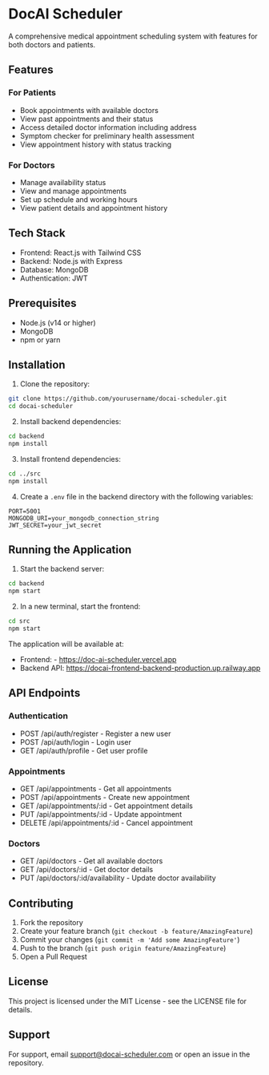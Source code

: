 # DocAI Scheduler

A comprehensive medical appointment scheduling system with features for both doctors and patients.

## Features

### For Patients
- Book appointments with available doctors
- View past appointments and their status
- Access detailed doctor information including address
- Symptom checker for preliminary health assessment
- View appointment history with status tracking

### For Doctors
- Manage availability status
- View and manage appointments
- Set up schedule and working hours
- View patient details and appointment history

## Tech Stack

- Frontend: React.js with Tailwind CSS
- Backend: Node.js with Express
- Database: MongoDB
- Authentication: JWT

## Prerequisites

- Node.js (v14 or higher)
- MongoDB
- npm or yarn

## Installation

1. Clone the repository:
```bash
git clone https://github.com/yourusername/docai-scheduler.git
cd docai-scheduler
```

2. Install backend dependencies:
```bash
cd backend
npm install
```

3. Install frontend dependencies:
```bash
cd ../src
npm install
```

4. Create a `.env` file in the backend directory with the following variables:
```
PORT=5001
MONGODB_URI=your_mongodb_connection_string
JWT_SECRET=your_jwt_secret
```

## Running the Application

1. Start the backend server:
```bash
cd backend
npm start
```

2. In a new terminal, start the frontend:
```bash
cd src
npm start
```

The application will be available at:
- Frontend: - https://doc-ai-scheduler.vercel.app
- Backend API: https://docai-frontend-backend-production.up.railway.app

## API Endpoints

### Authentication
- POST /api/auth/register - Register a new user
- POST /api/auth/login - Login user
- GET /api/auth/profile - Get user profile

### Appointments
- GET /api/appointments - Get all appointments
- POST /api/appointments - Create new appointment
- GET /api/appointments/:id - Get appointment details
- PUT /api/appointments/:id - Update appointment
- DELETE /api/appointments/:id - Cancel appointment

### Doctors
- GET /api/doctors - Get all available doctors
- GET /api/doctors/:id - Get doctor details
- PUT /api/doctors/:id/availability - Update doctor availability

## Contributing

1. Fork the repository
2. Create your feature branch (`git checkout -b feature/AmazingFeature`)
3. Commit your changes (`git commit -m 'Add some AmazingFeature'`)
4. Push to the branch (`git push origin feature/AmazingFeature`)
5. Open a Pull Request

## License

This project is licensed under the MIT License - see the LICENSE file for details.

## Support

For support, email support@docai-scheduler.com or open an issue in the repository.
